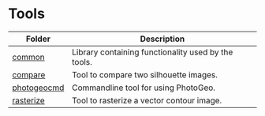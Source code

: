 # Tools

| Folder | Description |
| --- | --- |
| [common](common) | Library containing functionality used by the tools. |
| [compare](compare) | Tool to compare two silhouette images. |
| [photogeocmd](photogeocmd) | Commandline tool for using PhotoGeo. |
| [rasterize](rasterize) | Tool to rasterize a vector contour image. |
